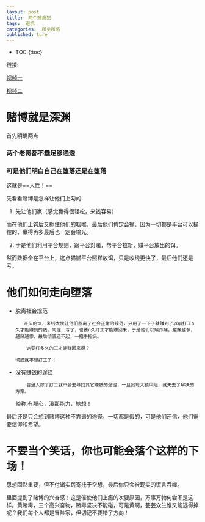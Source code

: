```yaml
---
layout: post
title:  两个赌瘾犯
tags:  避坑
categories:  所见所感
published: ture
---
```


* TOC
{:toc}



链接:

[视频一](https://www.bilibili.com/video/BV1j44y1t7Dt)

[视频二](https://www.bilibili.com/video/BV1KL4y167dY)



                       
#  赌博就是深渊

首先明确两点

        
###  两个老哥都不蠢足够通透

        
###  可是他们明白自己在堕落还是在堕落

这就是==人性！==

先看看赌博是怎样让他们上勾的:
1. 先让他们赢（感觉赢得很轻松，来钱容易）

 而在他们上钩后又扼住他们的咽喉，最后他们肯定会输，因为一切都是平台可以操控的，赢得再多最后也一定会输光。

2. 于是他们利用平台规则，跟平台对赌，帮平台拉新，赚平台放出的饵。

然而数据全在平台上，这点猫腻平台照样放饵，只是收线更快了，最后他们还是亏。

                          
#  他们如何走向堕落

- 脱离社会规范

         开头的饵，来钱太快让他们脱离了社会正常的规范，只用了一下子就赚到了以前打工n久才能赚到的钱，同理，亏了，也要n久打工才能赚回来，于是他们以赌养赌，越赌越多，越赌越惨，最后彻底还不起，一掐手指头。

          这要打多久的工才能赚回来啊？

      彻底就不想打工了！

- 没有赚钱的途径

          普通人除了打工就不会去寻找其它赚钱的途径，一旦出现大额风险，就失去了解决的方案。

   俗称:有那心，没那能力，瞎想！

最后还是只会想到赌博这种不靠谱的途径，一切都是假的，可是他们还信，他们需要信仰和希望。

      

#  **不要当个笑话，你也可能会落个这样的下场！**

思想固然重要，但不付诸实践寄托于空想，最后你只会被现实的谎言吞噬。

里面提到了赌博的兴奋感！这是催使他们上瘾的次要原因，万事万物何尝不是这样。黄赌毒，三个高兴奋物，赌毒坚决不能碰，可是黄啊，芸芸众生谁又能逃得掉呢？我们每个人都是冒险家，但切记不要错了方向！

